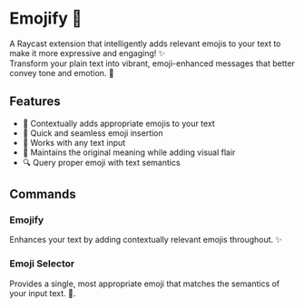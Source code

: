 # Emojify 🎨

A Raycast extension that intelligently adds relevant emojis to your text to make it more expressive and engaging! ✨  
Transform your plain text into vibrant, emoji-enhanced messages that better convey tone and emotion. 🌈

## Features

- 🎯 Contextually adds appropriate emojis to your text  
- 🔄 Quick and seamless emoji insertion  
- 📝 Works with any text input  
- 🎨 Maintains the original meaning while adding visual flair
- 🔍 Query proper emoji with text semantics

## Commands

### Emojify

Enhances your text by adding contextually relevant emojis throughout. ✨

### Emoji Selector

Provides a single, most appropriate emoji that matches the semantics of your input text. 🧐.

